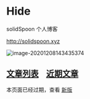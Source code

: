 # Hide

solidSpoon 个人博客

http://solidspoon.xyz



![image-20201208143435374](https://ced-md-picture.oss-cn-beijing.aliyuncs.com/img/20201208143435.png)

## [文章列表](https://github.com/solidSpoon/solidSpoon.github.io/wiki)&nbsp;&nbsp;&nbsp;&nbsp;[近期文章](https://github.com/solidSpoon/solidSpoon.github.io/issues)

本页面已经过期，查看 [新版](http://solidspoon.xyz)


